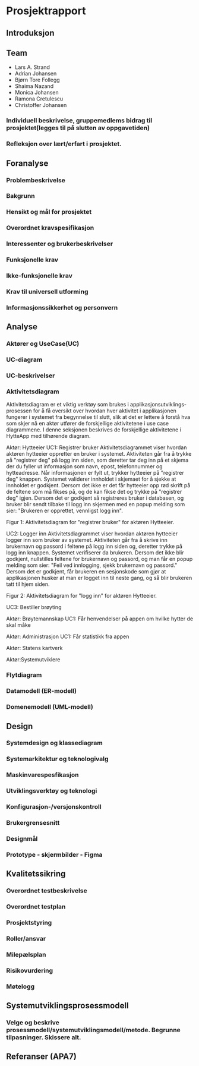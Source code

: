 # Prosjektrapport

## Introduksjon


## Team
- Lars A. Strand
- Adrian Johansen
- Bjørn Tore Follegg
- Shaima Nazand
- Monica Johansen
- Ramona Cretulescu
- Christoffer Johansen
### Individuell beskrivelse, gruppemedlems bidrag til prosjektet(legges til på slutten av oppgavetiden)
### Refleksjon over lært/erfart i prosjektet. 


## Foranalyse

### Problembeskrivelse

### Bakgrunn

### Hensikt og mål for prosjektet

### Overordnet kravspesifikasjon

### Interessenter og brukerbeskrivelser

### Funksjonelle krav

### Ikke-funksjonelle krav

### Krav til universell utforming

### Informasjonssikkerhet og personvern


## Analyse

### Aktører og UseCase(UC)

### UC-diagram

### UC-beskrivelser

### Aktivitetsdiagram
Aktivitetsdiagram er et viktig verktøy som brukes i applikasjonsutviklings- prosessen for å få oversikt over hvordan hver aktivitet i applikasjonen fungerer i systemet fra begynnelse til slutt, slik at det er lettere å forstå hva som skjer nå en aktør utfører de forskjellige aktivitetene i use case diagrammene. I denne seksjonen beskrives de forskjellige aktivitetene i HytteApp med tilhørende diagram.

Aktør: Hytteeier
UC1: Registrer bruker
Aktivitetsdiagrammet viser hvordan aktøren hytteeier oppretter en bruker i systemet. Aktiviteten går fra å trykke på "registrer deg" på logg inn siden, som deretter tar deg inn på et skjema der du fyller ut informasjon som navn, epost, telefonnummer og hytteadresse. Når informasjonen er fylt ut, trykker hytteeier på "registrer deg" knappen. Systemet validerer innholdet i skjemaet for å sjekke at innholdet er godkjent. Dersom det ikke er det får hytteeier opp rød skrift på de feltene som må fikses på, og de kan fikse det og trykke på "registrer deg" igjen. Dersom det er godkjent så registreres bruker i databasen, og bruker blir sendt tilbake til logg inn skjermen med en popup melding som sier:  "Brukeren er opprettet, vennligst logg inn".

Figur 1: Aktivitetsdiagram for "registrer bruker" for aktøren Hytteeier.

UC2: Logger inn
Aktivitetsdiagrammet viser hvordan aktøren hytteeier logger inn som bruker av systemet. Aktiviteten går fra å skrive inn brukernavn og passord i feltene på logg inn siden og, deretter trykke på logg inn knappen. Systemet verifiserer da brukeren. Dersom det ikke blir godkjent, nullstilles feltene for brukernavn og passord, og man får en popup melding som sier: "Feil ved innlogging, sjekk brukernavn og passord." Dersom det er godkjent, får brukeren en sesjonskode som gjør at applikasjonen husker at man er logget inn til neste gang, og så blir brukeren tatt til hjem siden.

Figur 2: Aktivitetsdiagram for "logg inn" for aktøren Hytteeier.

UC3: Bestiller brøyting

Aktør: Brøytemannskap
UC1: Får henvendelser på appen om hvilke hytter de skal måke

Aktør: Administrasjon
UC1: Får statistikk fra appen

Aktør: Statens kartverk

Aktør:Systemutviklere

### Flytdiagram

### Datamodell (ER-modell)

### Domenemodell (UML-modell)


## Design

### Systemdesign og klassediagram

### Systemarkitektur og teknologivalg

### Maskinvarespesfikasjon

### Utviklingsverktøy og teknologi

### Konfigurasjon-/versjonskontroll

### Brukergrensesnitt

### Designmål

### Prototype - skjermbilder - Figma


## Kvalitetssikring

### Overordnet testbeskrivelse

### Overordnet testplan

### Prosjektstyring

### Roller/ansvar

### Milepælsplan

### Risikovurdering

### Møtelogg


## Systemutviklingsprosessmodell

### Velge og beskrive prosessmodell/systemutviklingsmodell/metode. Begrunne tilpasninger. Skissere alt.


## Referanser (APA7)




